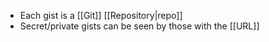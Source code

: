 - Each gist is a [[Git]] [[Repository|repo]]
- Secret/private gists can be seen by those with the [[URL]]